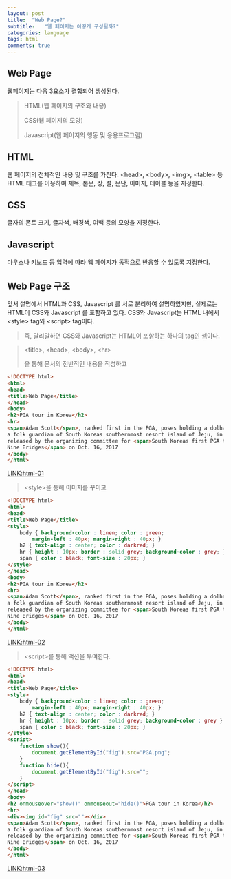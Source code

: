 ```yaml
---
layout: post
title:  "Web Page?"
subtitle:   "웹 페이지는 어떻게 구성될까?"
categories: language
tags: html
comments: true
---
```


## Web Page

웹페이지는 다음 3요소가 결합되어 생성된다.

>HTML(웹 페이지의 구조와 내용)
>
>CSS(웹 페이지의 모양)
>
>Javascript(웹 페이지의 행동 및 응용프로그램)

## HTML
웹 페이지의 전체적인 내용 및 구조를 가진다.
&#60;head&#62;, &#60;body&#62;, &#60;img&#62;, &#60;table&#62; 등 HTML 태그를 이용하여 
제목, 본문, 장, 절, 문단, 이미지, 테이블 등을 지정한다.

## CSS
글자의 폰트 크기, 글자색, 배경색, 여백 등의 모양을 지정한다.

## Javascript
마우스나 키보드 등 입력에 따라 웹 페이지가 동적으로 반응할 수 있도록 지정한다.


## Web Page 구조
앞서 설명에서 HTML과 CSS, Javascript 를 서로 분리하여 설명하였지만,
실제로는 HTML이 CSS와 Javascript 를 포함하고 있다.
CSS와 Javascript는 HTML 내에서 &#60;style&#62; tag와 &#60;script&#62; tag이다.

>
>즉, 달리말하면 CSS와 Javascript는 HTML이 포함하는 하나의 tag인 셈이다.
>

>&#60;title&#62;, &#60;head&#62;, &#60;body&#62;, &#60;hr&#62; 
>
>을 통해 문서의 전반적인 내용을 작성하고 

```html
<!DOCTYPE html>
<html>
<head>
<title>Web Page</title>
</head>
<body>
<h2>PGA tour in Korea</h2>
<hr>
<span>Adam Scott</span>, ranked first in the PGA, poses holding a dolharubang, 
a folk guardian of South Koreas southernmost resort island of Jeju, in this photo 
released by the organizing committee for <span>South Koreas first PGA tour CJ Cup 
Nine Bridges</span> on Oct. 16, 2017
</body>
</html>
```

[LINK:html-01](https://github.com/posjkh22/posjkh22.github.io/tree/master/samples/html/html-01.html)


>&#60;style&#62;을 통해 이미지를 꾸미고

```html
<!DOCTYPE html>
<html>
<head>
<title>Web Page</title>
<style>
	body { background-color : linen; color : green; 
		margin-left : 40px; margin-right : 40px; }
	h2 { text-align : center; color : darkred; }
	hr { height : 10px; border : solid grey; background-color : grey; }
	span { color : black; font-size : 20px; }
</style>
</head>
<body>
<h2>PGA tour in Korea</h2>
<hr>
<span>Adam Scott</span>, ranked first in the PGA, poses holding a dolharubang, 
a folk guardian of South Koreas southernmost resort island of Jeju, in this photo 
released by the organizing committee for <span>South Koreas first PGA tour CJ Cup 
Nine Bridges</span> on Oct. 16, 2017
</body>
</html>
```

[LINK:html-02](https://github.com/posjkh22/posjkh22.github.io/tree/master/samples/html/html-02.html)

>&#60;script&#62;를 통해 액션을 부여한다.

```html
<!DOCTYPE html>
<html>
<head>
<title>Web Page</title>
<style>
	body { background-color : linen; color : green; 
		margin-left : 40px; margin-right : 40px; }
	h2 { text-align : center; color : darkred; }
	hr { height : 10px; border : solid grey; background-color : grey }
	span { color : black; font-size : 20px; }
</style>
<script>
	function show(){
		document.getElementById("fig").src="PGA.png";
	}
	function hide(){
		document.getElementById("fig").src="";
	}
</script>
</head>
<body>
<h2 onmouseover="show()" onmouseout="hide()">PGA tour in Korea</h2>
<hr>
<div><img id="fig" src=""></div>
<span>Adam Scott</span>, ranked first in the PGA, poses holding a dolharubang, 
a folk guardian of South Koreas southernmost resort island of Jeju, in this photo 
released by the organizing committee for <span>South Koreas first PGA tour CJ Cup 
Nine Bridges</span> on Oct. 16, 2017
</body>
</html>
```
[LINK:html-03](https://github.com/posjkh22/posjkh22.github.io/tree/master/samples/html/html-03.html)

